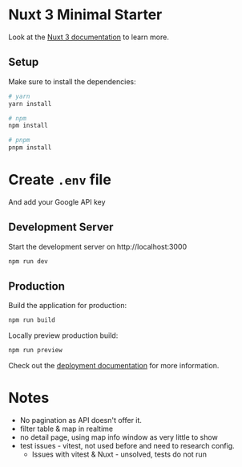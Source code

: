 # Nuxt 3 Minimal Starter

Look at the [Nuxt 3 documentation](https://nuxt.com/docs/getting-started/introduction) to learn more.

## Setup

Make sure to install the dependencies:

```bash
# yarn
yarn install

# npm
npm install

# pnpm
pnpm install
```

# Create `.env` file

And add your Google API key 

## Development Server

Start the development server on http://localhost:3000

```bash
npm run dev
```

## Production

Build the application for production:

```bash
npm run build
```

Locally preview production build:

```bash
npm run preview
```

Check out the [deployment documentation](https://nuxt.com/docs/getting-started/deployment) for more information.

# Notes
- No pagination as API doesn't offer it.
- filter table & map in realtime
- no detail page, using map info window as very little to show
- test issues - vitest, not used before and need to research config.
  - Issues with vitest & Nuxt - unsolved, tests do not run